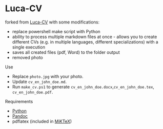 # Luca-CV

forked from [Luca-CV](https://github.com/lucafrance/luca-cv/) with some modifications:
- replace powershell make script with Python
- ability to process multiple markdown files at once - allows you to create different CVs (e.g. in multiple languages, different specializations) with a single execution
- saves all created files (pdf, Word) to the folder output
- removed photo


Use
- Replace `photo.jpg` with your photo.
- Update `cv_en_john_doe.md`.
- Run `make_cv.ps1` to generate `cv_en_john_doe.docx`,`cv_en_john_doe.tex`, `cv_en_john_doe.pdf`.

Requirements
- [Python](https://www.python.org/)
- [Pandoc](https://pandoc.org/)
- pdflatex (included in [MiKTeX](https://miktex.org))
